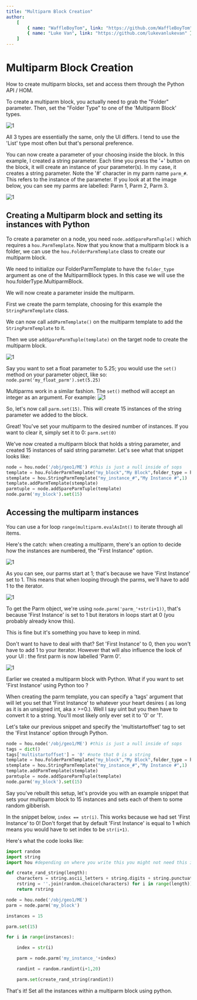 ```yaml
---
title: "Multiparm Block Creation"
author:
    [
        { name: "WaffleBoyTom", link: "https://github.com/WaffleBoyTom" },
        { name: "Luke Van", link: "https://github.com/lukevanlukevan" },
    ]
---
```


# Multiparm Block Creation

How to create multiparm blocks, set and access them through the Python API / HOM.

To create a multiparm block, you actually need to grab the "Folder" parameter. Then, set the "Folder Type" to one of the 'Multiparm Block' types.

![1](/img/MultiparmBlockCreation/1.png)

All 3 types are essentially the same, only the UI differs. I tend to use the 'List' type most often but that's personal preference.

You can now create a parameter of your choosing inside the block. In this example, I created a string parameter. Each time you press the '+' button on the block, it will create an instance of your parameter(s). In my case, it creates a string parameter. Note the '#' character in my parm name `parm_#`. This refers to the instance of the parameter. If you look at at the image below, you can see my parms are labelled: Parm 1, Parm 2, Parm 3.

![1](/img/MultiparmBlockCreation/2.png)

## Creating a Multiparm block and setting its instances with Python

To create a parameter on a node, you need `node.addSpareParmTuple()` which requires a `hou.ParmTemplate`. Now that you know that a multiparm block is a folder, we can use the `hou.FolderParmTemplate` class to create our multiparm block.

We need to initialize our FolderParmTemplate to have the `folder_type` argument as one of the MultiparmBlock types. In this case we will use the hou.folderType.MultiparmBlock.

We will now create a parameter inside the multiparm.

First we create the parm template, choosing for this example the `StringParmTemplate` class.

We can now call `addParmTemplate()` on the multiparm template to add the `StringParmTemplate` to it.

Then we use `addSpareParmTuple(template)` on the target node to create the multiparm block.

![1](/img/MultiparmBlockCreation/7.png)

Say you want to set a float parameter to 5.25; you would use the `set()` method on your parameter object, like so: `node.parm('my_float_parm').set(5.25)`

Multiparms work in a similar fashion. The `set()` method will accept an integer as an argument. For example:
![1](/img/MultiparmBlockCreation/3.png)

So, let's now call `parm.set(15)`. This will create 15 instances of the string parameter we added to the block.

Great! You've set your multiparm to the desired number of instances. If you want to clear it, simply set it to 0: `parm.set(0)`

We've now created a multiparm block that holds a string parameter, and created 15 instances of said string parameter. Let's see what that snippet looks like:

```python
node = hou.node('/obj/geo1/ME') #this is just a null inside of sops
template = hou.FolderParmTemplate("my_block","My Block",folder_type = hou.folderType.MultiparmBlock)
stemplate = hou.StringParmTemplate("my_instance_#","My Instance #",1)
template.addParmTemplate(stemplate)
parmtuple = node.addSpareParmTuple(template)
node.parm('my_block').set(15)
```

## Accessing the multiparm instances

You can use a for loop `range(multiparm.evalAsInt()` to iterate through all items.

Here's the catch: when creating a multiparm, there's an option to decide how the instances are numbered, the "First Instance" option.

![1](/img/MultiparmBlockCreation/4.png)

As you can see, our parms start at 1; that's because we have 'First Instance' set to 1. This means that when looping through the parms, we'll have to add 1 to the iterator.

![1](/img/MultiparmBlockCreation/5.png)

To get the Parm object, we're using `node.parm('parm_'+str(i+1))`, that's because 'First Instance' is set to 1 but iterators in loops start at 0 (you probably already know this).

This is fine but it's something you have to keep in mind.

Don't want to have to deal with that? Set 'First Instance' to 0, then you won't have to add 1 to your iterator. However that will also influence the look of your UI : the first parm is now labelled 'Parm 0'.

![1](/img/MultiparmBlockCreation/6.png)

Earlier we created a multiparm block with Python. What if you want to set 'First Instance' using Python too ?

When creating the parm template, you can specify a 'tags' argument that will let you set that 'First Instance' to whatever your heart desires ( as long as it is an unsigned int, aka x >=0.). Well I say uint but you then have to convert it to a string. You'll most likely only ever set it to '0' or '1'.

Let's take our previous snippet and specify the 'multistartoffset' tag to set the 'First Instance' option through Python.

```python
node = hou.node('/obj/geo1/ME') #this is just a null inside of sops
tags = dict()
tags['multistartoffset'] = '0' #note that 0 is a string
template = hou.FolderParmTemplate("my_block","My Block",folder_type = hou.folderType.MultiparmBlock,tags=tags)
stemplate = hou.StringParmTemplate("my_instance_#","My Instance #",1)
template.addParmTemplate(stemplate)
parmtuple = node.addSpareParmTuple(template)
node.parm('my_block').set(15)
```

Say you've rebuilt this setup, let's provide you with an example snippet that sets your multiparm block to 15 instances and sets each of them to some random gibberish.

In the snippet below, `index == str(i)`. This works because we had set 'First Instance' to 0! Don't forget that by default 'First Instance' is equal to 1 which means you would have to set index to be `str(i+1)`.

Here's what the code looks like:

```python
import random
import string
import hou #depending on where you write this you might not need this import

def create_rand_string(length):
	characters = string.ascii_letters + string.digits + string.punctuation
	rstring = ''.join(random.choice(characters) for i in range(length))
	return rstring

node = hou.node('/obj/geo1/ME')
parm = node.parm('my_block')

instances = 15

parm.set(15)

for i in range(instances):

    index = str(i)

    parm = node.parm('my_instance_'+index)

    randint = random.randint(i+1,20)

    parm.set(create_rand_string(randint))
```

That's it! Set all the instances within a multiparm block using python.

